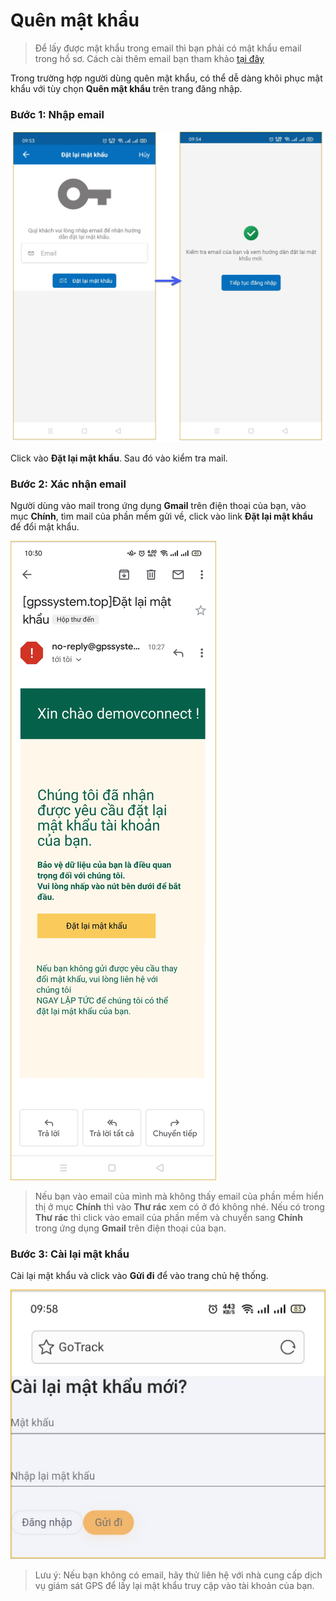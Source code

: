 
# Quên mật khẩu

> Để lấy được mật khẩu trong email thì bạn phải có mật khẩu email trong hồ sơ. Cách cài thêm email bạn tham khảo [tại đây](vi/modules/app-vcn/account-management/#email) <div id="email"> 


Trong trường hợp người dùng quên mật khẩu, có thể dễ dàng khôi phục mật khẩu với tùy chọn **Quên mật khẩu** trên trang đăng nhập. 

### Bước 1: Nhập email


<span class="icon-left5">![Interface Web](/docs/assets/images/web-interface/app-vcn/forget-pw.jpg) 

Click vào **Đặt lại mật khẩu**. Sau đó vào kiểm tra mail.
### Bước 2: Xác nhận email
Người dùng vào mail trong ứng dụng **Gmail** trên điện thoại của bạn, vào mục **Chính**, tìm mail của phần mềm gửi về, click vào link **Đặt lại mật khẩu** để đổi mật khẩu.

<span class="icon-left7">![Interface Web](/docs/assets/images/web-interface/app-vcn/email-1.jpg) 

> Nếu bạn vào email của mình mà không thấy email của phần mềm hiển thị ở mục **Chính** thì vào **Thư rác** xem có ở đó không nhé. Nếu có trong **Thư rác** thì click vào email của phần mềm và chuyển sang **Chính** trong ứng dụng **Gmail** trên điện thoại của bạn.

### Bước 3: Cài lại mật khẩu
Cài lại mật khẩu và click vào **Gửi đi** để vào trang chủ hệ thống.

<span class="icon-left6">![Interface Web](/docs/assets/images/web-interface/app-vcn/reset-password.jpg) 

> Lưu ý: Nếu bạn không có  email, hãy thử liên hệ với nhà cung cấp dịch vụ giám sát GPS để lấy lại mật khẩu truy cập vào tài khoản của bạn.
